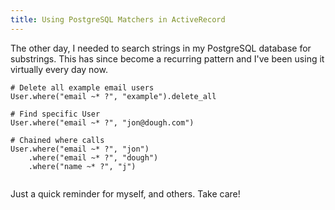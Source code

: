 ```yaml
---
title: Using PostgreSQL Matchers in ActiveRecord
---
```


The other day, I needed to search strings in my PostgreSQL database for substrings. This has since become a recurring pattern and I've been using it virtually every day now.


```
# Delete all example email users
User.where("email ~* ?", "example").delete_all

# Find specific User
User.where("email ~* ?", "jon@dough.com")

# Chained where calls
User.where("email ~* ?", "jon")
    .where("email ~* ?", "dough")
    .where("name ~* ?", "j")


```

Just a quick reminder for myself, and others. Take care!
